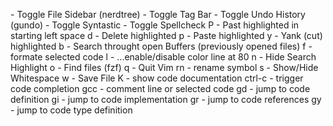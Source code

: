 <F3>      - Toggle File Sidebar (nerdtree)
<F4>      - Toggle Tag Bar
<F5>      - Toggle Undo History (gundo)
<F6>      - Toggle Syntastic
<F7>      - Toggle Spellcheck
<Leader>P - Past highlighted in starting left space
<Leader>d - Delete highlighted
<Leader>p - Paste highlighted
<Leader>y - Yank (cut) highlighted
<leader>b - Search throught open Buffers (previously opened files)
<leader>f - formate selected code
<leader>l - ...enable/disable color line at 80
<leader>n - Hide Search Highlight
<leader>o - Find files (fzf)
<leader>q - Quit Vim
<leader>rn - rename symbol
<leader>s - Show/Hide Whitespace
<leader>w - Save File
K         - show code documentation
ctrl-c    - trigger code completion
gcc       - comment line or selected code
gd        - jump to code definition
gi        - jump to code implementation
gr        - jump to code references
gy        - jump to code type definition
